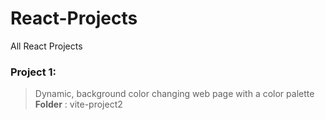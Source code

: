 # React-Projects
All React Projects

### Project 1:
>  Dynamic, background color changing web page with a color palette
> **Folder** : vite-project2
